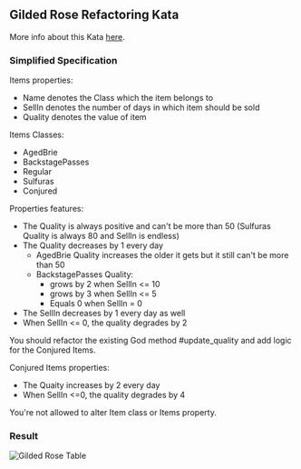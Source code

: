 ## Gilded Rose Refactoring Kata

More info about this Kata [here](https://github.com/emilybache/GildedRose-Refactoring-Kata).

### Simplified Specification

Items properties:
* Name denotes the Class which the item belongs to
* SellIn denotes the number of days in which item should be sold
* Quality denotes the value of item

Items Classes:
* AgedBrie
* BackstagePasses
* Regular
* Sulfuras
* Conjured

Properties features:
* The Quality is always positive and can't be more than 50 (Sulfuras Quality is always 80 and SellIn is endless)
* The Quality decreases by 1 every day 
  * AgedBrie Quality increases the older it gets but it still can't be more than 50
  * BackstagePasses Quality: 
    * grows by 2 when SellIn <= 10
    * grows by 3 when SellIn <= 5
    * Equals 0 when SellIn = 0 
* The SellIn decreases by 1 every day as well
* When SellIn <= 0, the quality degrades by 2 

You should refactor the existing God method #update_quality and add logic for the Conjured Items.

Conjured Items properties:
* The Quaity increases by 2 every day
* When SellIn <=0, the quality degrades by 4

You're not allowed to alter Item class or Items property.

### Result

![Gilded Rose Table](https://i.imgur.com/RnYHT3F.png)
